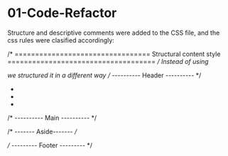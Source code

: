 # 01-Code-Refactor
Structure and descriptive comments were added to the CSS file, and the css rules were clasified accordingly:


/* ================================= 
 Structural content style
==================================== */
Instead of using <div> we structured it in a different way
/* ---------- Header ---------- */
         <nav>
            <ul>
                <li>
                <li>
                <li>
            </ul>
            </nav>


/* ---------- Main ---------- */
    <section>
    <section>
    <section>

/* ------- Aside------- */
    <div>
    <div>
    <div>
/* --------- Footer --------- */
    <div>


